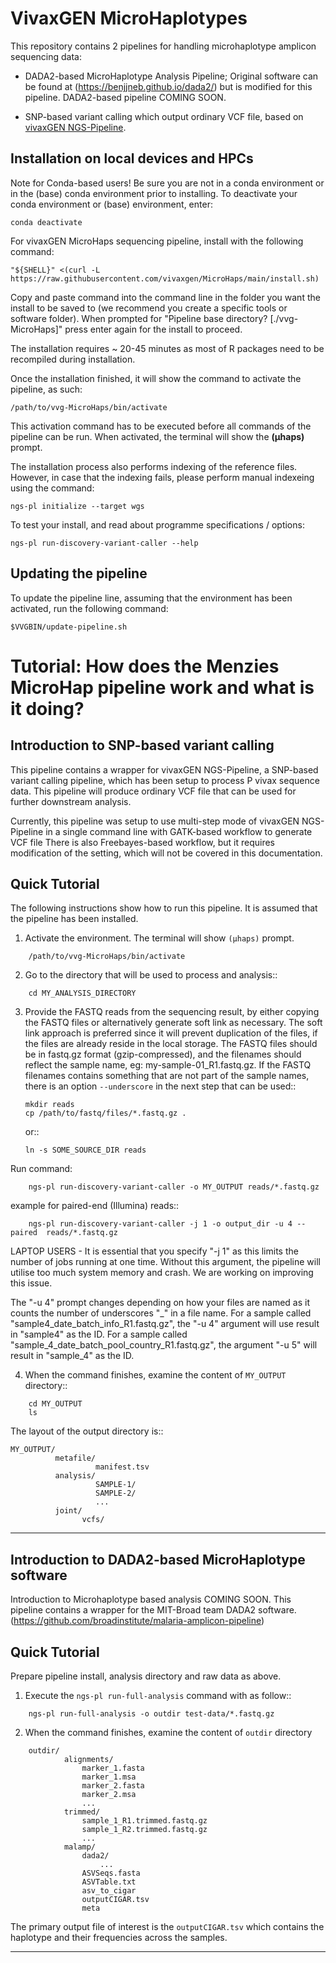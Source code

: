 # VivaxGEN MicroHaplotypes

This repository contains 2 pipelines for handling microhaplotype amplicon
sequencing data:

* DADA2-based MicroHaplotype Analysis Pipeline; Original software can be found at (https://benjjneb.github.io/dada2/) but is modified for this pipeline. DADA2-based pipeline COMING SOON.

* SNP-based variant calling which output ordinary VCF file, based on
  [vivaxGEN NGS-Pipeline](https://github.com/vivaxgen/ngs-pipeline).


## Installation on local devices and HPCs

Note for Conda-based users!
Be sure you are not in a conda environment or in the (base) conda environment prior to installing. 
To deactivate your conda environment or (base) environment, enter:

	conda deactivate

For vivaxGEN MicroHaps sequencing pipeline, install with the following command:

	"${SHELL}" <(curl -L https://raw.githubusercontent.com/vivaxgen/MicroHaps/main/install.sh)

Copy and paste command into the command line in the folder you want the install to be saved to (we recommend you create a specific tools or software folder). 
When prompted for "Pipeline base directory? [./vvg-MicroHaps]" press enter again for the install to proceed.

The installation requires ~ 20-45 minutes as most of R packages need to be recompiled
during installation.

Once the installation finished, it will show the command to activate the
pipeline, as such:

	/path/to/vvg-MicroHaps/bin/activate

This activation command has to be executed before all commands of the pipeline
can be run.
When activated, the terminal will show the **(µhaps)** prompt.

The installation process also performs indexing of the reference files.
However, in case that the indexing fails, please perform manual indexeing
using the command:

	ngs-pl initialize --target wgs

 To test your install, and read about programme specifications / options:

 	ngs-pl run-discovery-variant-caller --help


## Updating the pipeline

To update the pipeline line, assuming that the environment has been activated,
run the following command:

	$VVGBIN/update-pipeline.sh


# Tutorial: How does the Menzies MicroHap pipeline work and what is it doing?

Introduction to SNP-based variant calling
------------

This pipeline contains a wrapper for vivaxGEN NGS-Pipeline, a SNP-based variant
calling pipeline, which has been setup to process P vivax sequence data.
This pipeline will produce ordinary VCF file that can be used for further
downstream analysis.

Currently, this pipeline was setup to use multi-step mode of vivaxGEN
NGS-Pipeline in a single command line with GATK-based workflow to generate VCF
file
There is also Freebayes-based workflow, but it requires modification of the
setting, which will not be covered in this documentation.

Quick Tutorial
--------------

The following instructions show how to run this pipeline.
It is assumed that the pipeline has been installed.

1.  Activate the environment. The terminal will show ``(µhaps)`` prompt.
```
	/path/to/vvg-MicroHaps/bin/activate
```
2.  Go to the directory that will be used to process and analysis::
```
	cd MY_ANALYSIS_DIRECTORY
```
3.  Provide the FASTQ reads from the sequencing result, by either copying the
    FASTQ files or alternatively generate soft link as necessary.
    The soft link approach is preferred since it will prevent duplication of
    the files, if the files are already reside in the local storage.
    The FASTQ files should be in fastq.gz format (gzip-compressed), and the
    filenames should reflect the sample name, eg: my-sample-01_R1.fastq.gz.
    If the FASTQ filenames contains something that are not part of the sample
    names, there is an option ``--underscore`` in the next step that can be
    used::

    	mkdir reads
    	cp /path/to/fastq/files/*.fastq.gz .

    or::

    	ln -s SOME_SOURCE_DIR reads

Run command:
```
	ngs-pl run-discovery-variant-caller -o MY_OUTPUT reads/*.fastq.gz
```
example for paired-end (Illumina) reads::
```
	ngs-pl run-discovery-variant-caller -j 1 -o output_dir -u 4 --paired  reads/*.fastq.gz
```
LAPTOP USERS - It is essential that you specify "-j 1" as this limits the number of jobs running at one time. Without this argument, 
the pipeline will utilise too much system memory and crash. We are working on improving this issue.

The "-u 4" prompt changes depending on how your files are named as it counts the number of underscores "_" in a file name. For a sample called "sample4_date_batch_info_R1.fastq.gz",
the "-u 4" argument will use result in "sample4" as the ID. For a sample called "sample_4_date_batch_pool_country_R1.fastq.gz", the argument "-u 5" will result in "sample_4" as the ID.

4. When the command finishes, examine the content of ``MY_OUTPUT`` directory::
```
	cd MY_OUTPUT
	ls
```
The layout of the output directory is::

    MY_OUTPUT/
              metafile/
                       manifest.tsv
              analysis/
                       SAMPLE-1/
                       SAMPLE-2/
                       ...
              joint/
                    vcfs/

------------
Introduction to DADA2-based MicroHaplotype software
------------
Introduction to Microhaplotype based analysis
COMING SOON.
This pipeline contains a wrapper for the MIT-Broad team DADA2 software. (https://github.com/broadinstitute/malaria-amplicon-pipeline) 

Quick Tutorial
--------------

Prepare pipeline install, analysis directory and raw data as above. 

1.  Execute the ``ngs-pl run-full-analysis`` command with as follow::
```
	ngs-pl run-full-analysis -o outdir test-data/*.fastq.gz
```
2. When the command finishes, examine the content of ``outdir`` directory
```
    outdir/
            alignments/
                marker_1.fasta
                marker_1.msa
                marker_2.fasta
                marker_2.msa
                ...
            trimmed/
                sample_1_R1.trimmed.fastq.gz
                sample_1_R2.trimmed.fastq.gz
                ...
            malamp/
                dada2/
                    ...
                ASVSeqs.fasta
                ASVTable.txt
                asv_to_cigar
                outputCIGAR.tsv
                meta
```

The primary output file of interest is the `outputCIGAR.tsv` which contains the haplotype and their frequencies across the samples.

------------

